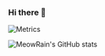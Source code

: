 ### Hi there 👋
![Metrics](https://metrics.lecoq.io/meowrain?template=classic&base.indepth=false&base.hireable=false&config.timezone=Asia%2FShanghai)

![MeowRain's GitHub stats](https://github-readme-stats.vercel.app/api?username=meowrain&show_icons=true&theme=radical)
